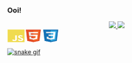 ### Ooi!
<div align="center">
  <a href="https://github.com/maju3s">
  <img height="160em" src="https://github-readme-stats.vercel.app/api?username=maju3s&show_icons=true&theme=dracula&include_all_commits=true&count_private=true"/>
  <img height="160em" src="https://github-readme-stats.vercel.app/api/top-langs/?username=maju3s&layout=compact&langs_count=7&theme=dracula"/>
</div>

  <div style="display: flex"><br>
  <img align="center" alt="maju-Js" height="30" width="40" src="https://raw.githubusercontent.com/devicons/devicon/master/icons/javascript/javascript-plain.svg">
  <img align="center" alt="maju-HTML" height="30" width="40" src="https://raw.githubusercontent.com/devicons/devicon/master/icons/html5/html5-original.svg">
  <img align="center" alt="maju-CSS" height="30" width="40" src="https://raw.githubusercontent.com/devicons/devicon/master/icons/css3/css3-original.svg">
  </div>
  
![snake gif](https://github.com/maju3s/maju3s/blob/output/github-contribution-grid-snake.svg)
